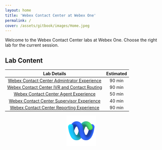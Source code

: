 ```yaml
---
layout: home
title: 'Webex Contact Center at Webex One'
permalink: /
cover: /assets/gitbook/images/Home.jpeg
---
```


Welcome to the Webex Contact Center labs at Webex One.
Choose the right lab for the current session.

## Lab Content

|                               Lab Details                                | Estimated |
| :----------------------------------------------------------------------: | :-------: |
|  [Webex Contact Center Admintrator Experience](/pages/AdminExperience/)  |  90 min   |
| [Webex Contact Center IVR and Contact Routing](/pages/AdminExperience/)  |  90 min   |
|     [Webex Contact Center Agent Experience](/pages/AgentExperience/)     |  50 min   |
|  [Webex Contact Center Supervisor Experience](/pages/AgentExperience/)   |  40 min   |
| [Webex Contact Center Reporting Experience](/pages/ReportingExperience/) |  90 min   |

<center><img src="/assets/gitbook/images/webex.png" width="100"></center>

